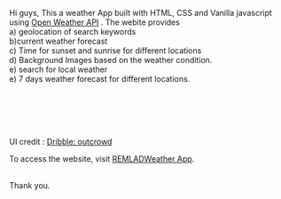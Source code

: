 Hi guys,
This a weather App built with HTML, CSS and Vanilla javascript using <a href ="https://openweathermap.org/api"> Open Weather API</a> . The webite provides<br> 
a) geolocation of search keywords <br>
b)current weather forecast <br>
c) Time for sunset and sunrise for different locations<br>
d) Background Images based on the weather condition.<br>
e) search for local weather <br>
e)  7 days  weather forecast for different locations.<br>

<br><br><br><br>


UI credit : <a href ="https://dribbble.com/outcrowd">Dribble: outcrowd</a><br>



To access the website, visit <a href ="https://remladweatherapp.netlify.app">REMLADWeather App</a>.<br><br>


Thank you.
 
